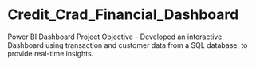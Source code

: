 # Credit_Crad_Financial_Dashboard
Power BI Dashboard
Project Objective - Developed an interactive Dashboard using transaction and customer data from a SQL database, to provide real-time insights.

